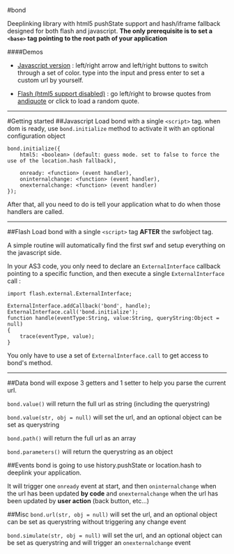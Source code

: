 #bond

Deeplinking library with html5 pushState support and hash/iframe fallback designed for both flash and javascript.
**The only prerequisite is to set a `<base>` tag pointing to the root path of your application**

####Demos
- [Javascript version](http://dev.martian-arts.org/projects/bond/javascript/) : left/right arrow and left/right buttons to switch through a set of color. type into the input and press enter to set a custom url by yourself.

- [Flash (html5 support disabled)](http://dev.martian-arts.org/projects/bond/flash/) : go left/right to browse quotes from [andiquote](http://andiquote.com/) or click to load a random quote.

---

#Getting started
##Javascript
Load bond with a single `<script>` tag.
when dom is ready, use `bond.initialize` method to activate it with an optional configuration object

```
bond.initialize({
	html5: <boolean> (default: guess mode. set to false to force the use of the location.hash fallback),
	
	onready: <function> (event handler),
	oninternalchange: <function> (event handler),
	onexternalchange: <function> (event handler)
});
```
After that, all you need to do is tell your application what to do when those handlers are called.

---
##Flash
Load bond with a single `<script>` tag **AFTER** the swfobject tag.

A simple routine will automatically find the first swf and setup everything on the javascript side.

In your AS3 code, you only need to declare an `ExternalInterface` callback pointing to a specific function, and then execute a single `ExternalInterface` call :

```
import flash.external.ExternalInterface;

ExternalInterface.addCallback('bond', handle);
ExternalInterface.call('bond.initialize');
function handle(eventType:String, value:String, queryString:Object = null)
{
	trace(eventType, value);
}
```
 You only have to use a set of `ExternalInterface.call` to get access to bond's method.

---

##Data
bond will expose 3 getters and 1 setter to help you parse the current url.

`bond.value()` will return the full url as string (including the querystring)

`bond.value(str, obj = null)` will set the url, and an optional object can be set as querystring

`bond.path()` will return the full url as an array

`bond.parameters()` will return the querystring as an object

##Events
bond is going to use history.pushState or location.hash to deeplink your application.

It will trigger one `onready` event at start, and then `oninternalchange` when the url has been updated **by code** and `onexternalchange` when the url has been updated by **user action** (back button, etc...)

##Misc
`bond.url(str, obj = null)` will set the url, and an optional object can be set as querystring without triggering any change event

`bond.simulate(str, obj = null)` will set the url, and an optional object can be set as querystring and will trigger an `onexternalchange` event